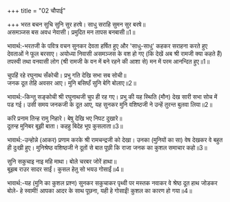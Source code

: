 +++
title = "02 चौपाई"

+++
भरत बचन सुचि सुनि सुर हरषे। साधु सराहि सुमन सुर बरषे॥  
असमञ्जस बस अवध नेवासी। प्रमुदित मन तापस बनबासी॥1॥  

भावार्थ:-भरतजी के पवित्र वचन सुनकर देवता हर्षित हुए और 'साधु-साधु' कहकर सराहना करते हुए देवताओं ने फूल बरसाए। अयोध्या निवासी असमञ्जस के वश हो गए (कि देखें अब श्री रामजी क्या कहते हैं) तपस्वी तथा वनवासी लोग (श्री रामजी के वन में बने रहने की आशा से) मन में परम आनन्दित हुए॥1॥  

चुपहिं रहे रघुनाथ सँकोची। प्रभु गति देखि सभा सब सोची॥  
जनक दूत तेहि अवसर आए। मुनि बसिष्ठँ सुनि बेगि बोलाए॥2॥  

भावार्थ:-किन्तु सङ्कोची श्री रघुनाथजी चुप ही रह गए। प्रभु की यह स्थिति (मौन) देख सारी सभा सोच में पड गई। उसी समय जनकजी के दूत आए, यह सुनकर मुनि वशिष्ठजी ने उन्हें तुरन्त बुलवा लिया॥2॥  

करि प्रनाम तिन्ह रामु निहारे। बेषु देखि भए निपट दुखारे॥  
दूतन्ह मुनिबर बूझी बाता। कहहु बिदेह भूप कुसलाता॥3॥  

भावार्थ:-उन्होन्ने (आकर) प्रणाम करके श्री रामचन्द्रजी को देखा। उनका (मुनियों का सा) वेष देखकर वे बहुत ही दुःखी हुए। मुनिश्रेष्ठ वशिष्ठजी ने दूतों से बात पूछी कि राजा जनक का कुशल समाचार कहो॥3॥  

सुनि सकुचाइ नाइ महि माथा। बोले चरबर जोरें हाथा॥  
बूझब राउर सादर साईं। कुसल हेतु सो भयउ गोसाईं॥4॥  

भावार्थ:-यह (मुनि का कुशल प्रश्न) सुनकर सकुचाकर पृथ्वी पर मस्तक नवाकर वे श्रेष्ठ दूत हाथ जोडकर बोले- हे स्वामी! आपका आदर के साथ पूछना, यही हे गोसाईं! कुशल का कारण हो गया॥4॥  

<div class="audioEmbed"  caption="AIR-वाचनम्" src="https://archive
.org/download/rAmcharitmAnas-AIR/EPI-222.mp3"></div>
